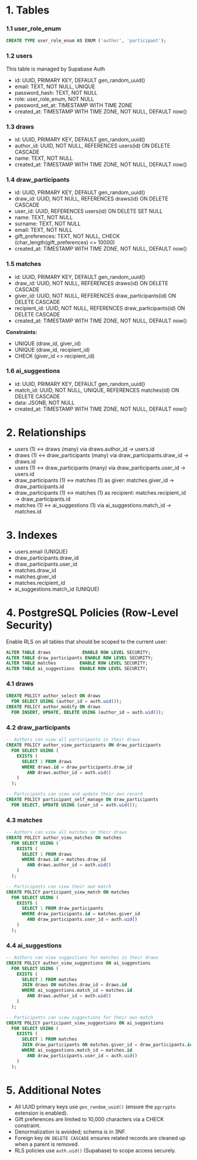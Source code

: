 # 1. Tables

### 1.1 user_role_enum
```sql
CREATE TYPE user_role_enum AS ENUM ('author', 'participant');
```

### 1.2 users
This table is managed by Supabase Auth

- id: UUID, PRIMARY KEY, DEFAULT gen_random_uuid()
- email: TEXT, NOT NULL, UNIQUE
- password_hash: TEXT, NOT NULL
- role: user_role_enum, NOT NULL
- password_set_at: TIMESTAMP WITH TIME ZONE
- created_at: TIMESTAMP WITH TIME ZONE, NOT NULL, DEFAULT now()

### 1.3 draws
- id: UUID, PRIMARY KEY, DEFAULT gen_random_uuid()
- author_id: UUID, NOT NULL, REFERENCES users(id) ON DELETE CASCADE
- name: TEXT, NOT NULL
- created_at: TIMESTAMP WITH TIME ZONE, NOT NULL, DEFAULT now()

### 1.4 draw_participants
- id: UUID, PRIMARY KEY, DEFAULT gen_random_uuid()
- draw_id: UUID, NOT NULL, REFERENCES draws(id) ON DELETE CASCADE
- user_id: UUID, REFERENCES users(id) ON DELETE SET NULL
- name: TEXT, NOT NULL
- surname: TEXT, NOT NULL
- email: TEXT, NOT NULL
- gift_preferences: TEXT, NOT NULL, CHECK (char_length(gift_preferences) <= 10000)
- created_at: TIMESTAMP WITH TIME ZONE, NOT NULL, DEFAULT now()

### 1.5 matches
- id: UUID, PRIMARY KEY, DEFAULT gen_random_uuid()
- draw_id: UUID, NOT NULL, REFERENCES draws(id) ON DELETE CASCADE
- giver_id: UUID, NOT NULL, REFERENCES draw_participants(id) ON DELETE CASCADE
- recipient_id: UUID, NOT NULL, REFERENCES draw_participants(id) ON DELETE CASCADE
- created_at: TIMESTAMP WITH TIME ZONE, NOT NULL, DEFAULT now()

**Constraints:**
- UNIQUE (draw_id, giver_id)
- UNIQUE (draw_id, recipient_id)
- CHECK (giver_id <> recipient_id)

### 1.6 ai_suggestions
- id: UUID, PRIMARY KEY, DEFAULT gen_random_uuid()
- match_id: UUID, NOT NULL, UNIQUE, REFERENCES matches(id) ON DELETE CASCADE
- data: JSONB, NOT NULL
- created_at: TIMESTAMP WITH TIME ZONE, NOT NULL, DEFAULT now()

# 2. Relationships
- users (1) ↔ draws (many) via draws.author_id → users.id
- draws (1) ↔ draw_participants (many) via draw_participants.draw_id → draws.id
- users (1) ↔ draw_participants (many) via draw_participants.user_id → users.id
- draw_participants (1) ↔ matches (1) as giver: matches.giver_id → draw_participants.id
- draw_participants (1) ↔ matches (1) as recipient: matches.recipient_id → draw_participants.id
- matches (1) ↔ ai_suggestions (1) via ai_suggestions.match_id → matches.id

# 3. Indexes
- users.email (UNIQUE)
- draw_participants.draw_id
- draw_participants.user_id
- matches.draw_id
- matches.giver_id
- matches.recipient_id
- ai_suggestions.match_id (UNIQUE)

# 4. PostgreSQL Policies (Row-Level Security)
Enable RLS on all tables that should be scoped to the current user:
```sql
ALTER TABLE draws            ENABLE ROW LEVEL SECURITY;
ALTER TABLE draw_participants ENABLE ROW LEVEL SECURITY;
ALTER TABLE matches         ENABLE ROW LEVEL SECURITY;
ALTER TABLE ai_suggestions  ENABLE ROW LEVEL SECURITY;
```

### 4.1 draws
```sql
CREATE POLICY author_select ON draws
  FOR SELECT USING (author_id = auth.uid());
CREATE POLICY author_modify ON draws
  FOR INSERT, UPDATE, DELETE USING (author_id = auth.uid());
```

### 4.2 draw_participants
```sql
-- Authors can view all participants in their draws
CREATE POLICY author_view_participants ON draw_participants
  FOR SELECT USING (
    EXISTS (
      SELECT 1 FROM draws
      WHERE draws.id = draw_participants.draw_id
        AND draws.author_id = auth.uid()
    )
  );

-- Participants can view and update their own record
CREATE POLICY participant_self_manage ON draw_participants
  FOR SELECT, UPDATE USING (user_id = auth.uid());
```

### 4.3 matches
```sql
-- Authors can view all matches in their draws
CREATE POLICY author_view_matches ON matches
  FOR SELECT USING (
    EXISTS (
      SELECT 1 FROM draws
      WHERE draws.id = matches.draw_id
        AND draws.author_id = auth.uid()
    )
  );

-- Participants can view their own match
CREATE POLICY participant_view_match ON matches
  FOR SELECT USING (
    EXISTS (
      SELECT 1 FROM draw_participants
      WHERE draw_participants.id = matches.giver_id
        AND draw_participants.user_id = auth.uid()
    )
  );
```

### 4.4 ai_suggestions
```sql
-- Authors can view suggestions for matches in their draws
CREATE POLICY author_view_suggestions ON ai_suggestions
  FOR SELECT USING (
    EXISTS (
      SELECT 1 FROM matches
      JOIN draws ON matches.draw_id = draws.id
      WHERE ai_suggestions.match_id = matches.id
        AND draws.author_id = auth.uid()
    )
  );

-- Participants can view suggestions for their own match
CREATE POLICY participant_view_suggestions ON ai_suggestions
  FOR SELECT USING (
    EXISTS (
      SELECT 1 FROM matches
      JOIN draw_participants ON matches.giver_id = draw_participants.id
      WHERE ai_suggestions.match_id = matches.id
        AND draw_participants.user_id = auth.uid()
    )
  );
```

# 5. Additional Notes
- All UUID primary keys use `gen_random_uuid()` (ensure the `pgcrypto` extension is enabled).
- Gift preferences are limited to 10,000 characters via a CHECK constraint.
- Denormalization is avoided; schema is in 3NF.
- Foreign key `ON DELETE CASCADE` ensures related records are cleaned up when a parent is removed.
- RLS policies use `auth.uid()` (Supabase) to scope access securely.

